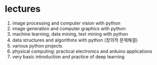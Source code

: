# lectures

1. image processing and computer vision with python
2. image generation and computer graphics with python
3. machine learning, data mining, text mining with python
4. data structures and algorithms with python (창의적 문제해결)
5. various python projects
6. physical computing: practical electronics and arduino applications
7. very basic introduction and practice of deep learning
